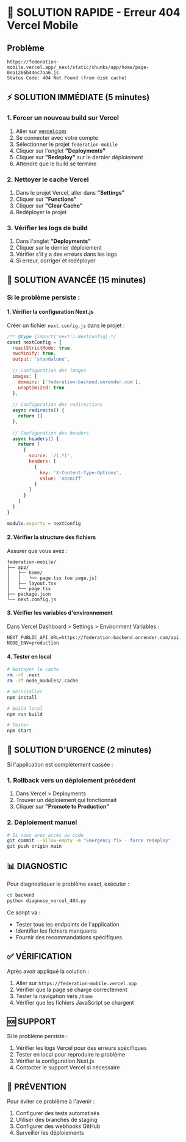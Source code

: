 # 🚨 SOLUTION RAPIDE - Erreur 404 Vercel Mobile

## Problème
```
https://federation-mobile.vercel.app/_next/static/chunks/app/home/page-0ea1266b44ec7aa6.js
Status Code: 404 Not Found (from disk cache)
```

## ⚡ SOLUTION IMMÉDIATE (5 minutes)

### 1. Forcer un nouveau build sur Vercel
1. Aller sur [vercel.com](https://vercel.com)
2. Se connecter avec votre compte
3. Sélectionner le projet `federation-mobile`
4. Cliquer sur l'onglet **"Deployments"**
5. Cliquer sur **"Redeploy"** sur le dernier déploiement
6. Attendre que le build se termine

### 2. Nettoyer le cache Vercel
1. Dans le projet Vercel, aller dans **"Settings"**
2. Cliquer sur **"Functions"**
3. Cliquer sur **"Clear Cache"**
4. Redéployer le projet

### 3. Vérifier les logs de build
1. Dans l'onglet **"Deployments"**
2. Cliquer sur le dernier déploiement
3. Vérifier s'il y a des erreurs dans les logs
4. Si erreur, corriger et redéployer

## 🔧 SOLUTION AVANCÉE (15 minutes)

### Si le problème persiste :

#### 1. Vérifier la configuration Next.js
Créer un fichier `next.config.js` dans le projet :

```javascript
/** @type {import('next').NextConfig} */
const nextConfig = {
  reactStrictMode: true,
  swcMinify: true,
  output: 'standalone',
  
  // Configuration des images
  images: {
    domains: ['federation-backend.onrender.com'],
    unoptimized: true
  },
  
  // Configuration des redirections
  async redirects() {
    return []
  },
  
  // Configuration des headers
  async headers() {
    return [
      {
        source: '/(.*)',
        headers: [
          {
            key: 'X-Content-Type-Options',
            value: 'nosniff'
          }
        ]
      }
    ]
  }
}

module.exports = nextConfig
```

#### 2. Vérifier la structure des fichiers
Assurer que vous avez :
```
federation-mobile/
├── app/
│   ├── home/
│   │   └── page.tsx (ou page.js)
│   ├── layout.tsx
│   └── page.tsx
├── package.json
└── next.config.js
```

#### 3. Vérifier les variables d'environnement
Dans Vercel Dashboard > Settings > Environment Variables :
```
NEXT_PUBLIC_API_URL=https://federation-backend.onrender.com/api
NODE_ENV=production
```

#### 4. Tester en local
```bash
# Nettoyer le cache
rm -rf .next
rm -rf node_modules/.cache

# Réinstaller
npm install

# Build local
npm run build

# Tester
npm start
```

## 🚨 SOLUTION D'URGENCE (2 minutes)

Si l'application est complètement cassée :

### 1. Rollback vers un déploiement précédent
1. Dans Vercel > Deployments
2. Trouver un déploiement qui fonctionnait
3. Cliquer sur **"Promote to Production"**

### 2. Déploiement manuel
```bash
# Si vous avez accès au code
git commit --allow-empty -m "Emergency fix - force redeploy"
git push origin main
```

## 📊 DIAGNOSTIC

Pour diagnostiquer le problème exact, exécuter :

```bash
cd backend
python diagnose_vercel_404.py
```

Ce script va :
- Tester tous les endpoints de l'application
- Identifier les fichiers manquants
- Fournir des recommandations spécifiques

## ✅ VÉRIFICATION

Après avoir appliqué la solution :

1. Aller sur `https://federation-mobile.vercel.app`
2. Vérifier que la page se charge correctement
3. Tester la navigation vers `/home`
4. Vérifier que les fichiers JavaScript se chargent

## 🆘 SUPPORT

Si le problème persiste :

1. Vérifier les logs Vercel pour des erreurs spécifiques
2. Tester en local pour reproduire le problème
3. Vérifier la configuration Next.js
4. Contacter le support Vercel si nécessaire

## 📝 PRÉVENTION

Pour éviter ce problème à l'avenir :

1. Configurer des tests automatisés
2. Utiliser des branches de staging
3. Configurer des webhooks GitHub
4. Surveiller les déploiements


